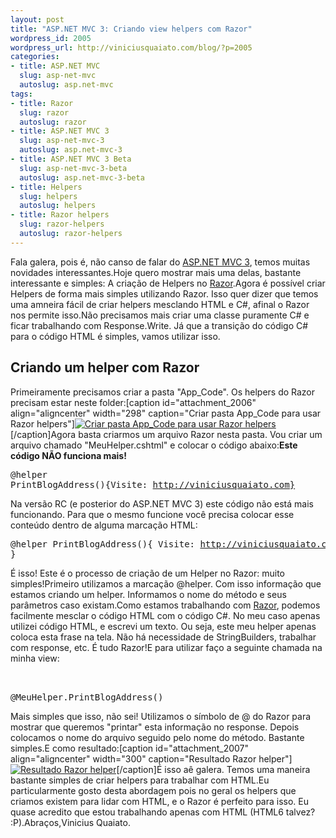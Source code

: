 ```yaml
--- 
layout: post
title: "ASP.NET MVC 3: Criando view helpers com Razor"
wordpress_id: 2005
wordpress_url: http://viniciusquaiato.com/blog/?p=2005
categories: 
- title: ASP.NET MVC
  slug: asp-net-mvc
  autoslug: asp.net-mvc
tags: 
- title: Razor
  slug: razor
  autoslug: razor
- title: ASP.NET MVC 3
  slug: asp-net-mvc-3
  autoslug: asp.net-mvc-3
- title: ASP.NET MVC 3 Beta
  slug: asp-net-mvc-3-beta
  autoslug: asp.net-mvc-3-beta
- title: Helpers
  slug: helpers
  autoslug: helpers
- title: Razor helpers
  slug: razor-helpers
  autoslug: razor-helpers
---
```

Fala galera, pois é, não canso de falar do [ASP.NET MVC 3](http://viniciusquaiato.com/blog/asp-net-mvc-3/), temos muitas novidades interessantes.Hoje quero mostrar mais uma delas, bastante interessante e simples: A criação de Helpers no [Razor](http://viniciusquaiato.com/blog/?s=razor&x=0&y=0).Agora é possível criar Helpers de forma mais simples utilizando Razor. Isso quer dizer que temos uma amneira fácil de criar helpers mesclando HTML e C#, afinal o Razor nos permite isso.Não precisamos mais criar uma classe puramente C# e ficar trabalhando com Response.Write. Já que a transição do código C# para o código HTML é simples, vamos utilizar isso.

## Criando um helper com Razor
Primeiramente precisamos criar a pasta "App_Code". Os helpers do Razor precisam estar neste folder:[caption id="attachment_2006" align="aligncenter" width="298" caption="Criar pasta App_Code para usar Razor helpers"][![Criar pasta App_Code para usar Razor helpers](http://viniciusquaiato.com/blog/wp-content/uploads/2010/10/Razor-helpers-298x300.png "Criar pasta App_Code para usar Razor helpers")](http://viniciusquaiato.com/blog/wp-content/uploads/2010/10/Razor-helpers.png)[/caption]Agora basta criarmos um arquivo Razor nesta pasta. Vou criar um arquivo chamado "MeuHelper.cshtml" e colocar o código abaixo:**Este código NÃO funciona mais!**<pre lang="csharp" line="1">@helper PrintBlogAddress(){Visite: http://viniciusquaiato.com}</pre>Na versão RC (e posterior do ASP.NET MVC 3) este código não está mais funcionando. Para que o mesmo funcione você precisa colocar esse conteúdo dentro de alguma marcação HTML:<pre lang="csharp" line="1">@helper PrintBlogAddress(){
Visite: http://viniciusquaiato.com
}</pre>É isso! Este é o processo de criação de um Helper no Razor: muito simples!Primeiro utilizamos a marcação @helper. Com isso informação que estamos criando um helper. Informamos o nome do método e seus parâmetros caso existam.Como estamos trabalhando com [Razor](http://viniciusquaiato.com/blog/asp-net-mvc-3-razor-view-engine/), podemos facilmente mesclar o código HTML com o código C#. No meu caso apenas utilizei código HTML, e escrevi um texto. Ou seja, este meu helper apenas coloca esta frase na tela. Não há necessidade de StringBuilders, trabalhar com response, etc. É tudo Razor!E para utilizar faço a seguinte chamada na minha view:<pre lang="csharp" line="1"><body>    <div>        @MeuHelper.PrintBlogAddress()    </div></body></pre>Mais simples que isso, não sei! Utilizamos o símbolo de @ do Razor para mostrar que queremos "printar" esta informação no response. Depois colocamos o nome do arquivo seguido pelo nome do método. Bastante simples.E como resultado:[caption id="attachment_2007" align="aligncenter" width="300" caption="Resultado Razor helper"][![Resultado Razor helper](http://viniciusquaiato.com/blog/wp-content/uploads/2010/10/Resultado-Razor-helper-300x188.png "Resultado Razor helper")](http://viniciusquaiato.com/blog/wp-content/uploads/2010/10/Resultado-Razor-helper.png)[/caption]É isso aê galera. Temos uma maneira bastante simples de criar helpers para trabalhar com HTML.Eu particularmente gosto desta abordagem pois no geral os helpers que criamos existem para lidar com HTML, e o Razor é perfeito para isso. Eu quase acredito que estou trabalhando apenas com HTML (HTML6 talvez? :P).Abraços,Vinicius Quaiato.
